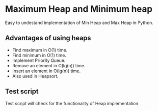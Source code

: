 # Maximum Heap and Minimum heap
Easy to undestand implementation of Min Heap and Max Heap in Python.

## Advantages of using heaps
- Find maximum in O(1) time.
- Find minimum in O(1) time.
- Implement Priority Queue.
- Remove an element in O(lg(n)) time.
- Insert an element in O(lg(n)) time.
- Also used in Heapsort.

## Test script
Test script will check for the functionality of Heap implementation

